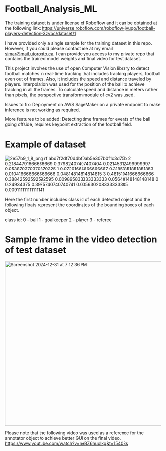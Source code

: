# Football_Analysis_ML
The training dataset is under license of Roboflow and it can be obtained at the following link:
https://universe.roboflow.com/roboflow-jvuqo/football-players-detection-3zvbc/dataset/1

I have provided only a single sample for the training dataset in this repo. However, if you could please
contact me at my email [simar@mail.utoronto.ca](url), I can provide you access to my private repo that contains
the trained model weights and final video for test dataset.

This project involves the use of open Computer Vision library to detect football matches in real-time tracking
that includes tracking players, football even out of frames. Also, it includes the speed and distance traveled by players.
Interpolation was used for the position of the ball to achieve tracking in all the frames.
To calculate speed and distance in meters rather than pixels, the perspective transform module of cv2 was used.

Issues to fix: Deployment on AWS SageMaker on a private endpoint to make inference is not working as required.

More features to be added: Detecting time frames for events of the ball going offside, requires keypoint extraction of the football field.

# Example of dataset
![2e57b9_1_8_png rf abd7f2df70d4bf0ab5e307b0f1c3d75b](https://github.com/user-attachments/assets/1ed0658d-a473-4e3f-8043-d94e8eecf43a)
2 0.21844791666666669 0.37982407407407404 0.02145312499999997 0.053870370370370325
1 0.07291666666666667 0.31851851851851853 0.010416666666666666 0.04814814814814815
3 0.48151041666666666 0.38842592592592595 0.009895833333333333 0.05648148148148148
0 0.24934375 0.3975740740740741 0.005630208333333305 0.009111111111111141

Here the first number includes class id of each detected object and the following floats represent the 
coordinates of the bounding boxes of each object.

class id:
0 - ball
1 - goalkeeper
2 - player
3 - referee

# Sample frame in the video detection of test dataset
<img width="531" alt="Screenshot 2024-12-31 at 7 12 36 PM" src="https://github.com/user-attachments/assets/634ccb47-1b16-4de9-97a9-2217ffebb1e2" />

Please note that the following video was used as a reference for the annotator object to achieve better GUI on the final video.
https://www.youtube.com/watch?v=neBZ6huolkg&t=15408s

